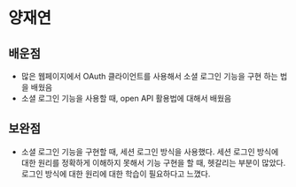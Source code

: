 # 양재연 

## 배운점
* 많은 웹페이지에서 OAuth 클라이언트를 사용해서 소셜 로그인 기능을 구현 하는 법을 배웠음
* 소셜 로그인 기능을 사용할 때, open API 활용법에 대해서 배웠음

## 보완점
* 소셜 로그인 기능을 구현할 때, 세션 로그인 방식을 사용했다. 세션 로그인 방식에 대한 원리를 정확하게 이해하지 못해서 기능 구현을 할 때, 헷갈리는 부분이 많았다. 로그인 방식에 대한 원리에 대한 학습이 필요하다고 느꼈다.